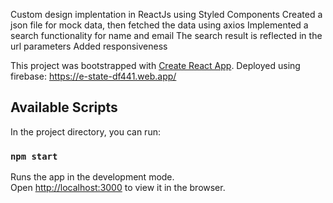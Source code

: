 Custom design implentation in ReactJs using Styled Components
Created a json file for mock data, then fetched the data using axios
Implemented a search functionality for name and email
The search result is reflected in the url parameters
Added responsiveness

This project was bootstrapped with [Create React App](https://github.com/facebook/create-react-app).
Deployed using firebase: https://e-state-df441.web.app/

## Available Scripts

In the project directory, you can run:

### `npm start`

Runs the app in the development mode.<br />
Open [http://localhost:3000](http://localhost:3000) to view it in the browser.


